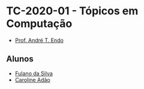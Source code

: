 # TC-2020-01 - Tópicos em Computação

- [Prof. André T. Endo](https://github.com/andreendo)

## Alunos

- [Fulano da Silva](https://github.com/fulanodasilva)
- [Caroline Adão](https://github.com/caroladao)